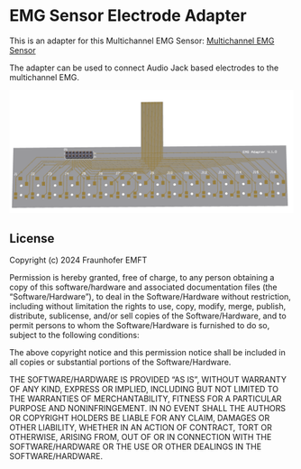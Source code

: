 # EMG Sensor Electrode Adapter
This is an adapter for this Multichannel EMG Sensor: [Multichannel EMG Sensor](./../../../../emg-sensor_board) 

The adapter can be used to connect Audio Jack based electrodes to the multichannel EMG.

![Multichannel EMG Adapter](Figures/PCB.PNG "Multichannel EMG Adapter")



## License
Copyright (c) 2024 Fraunhofer EMFT

Permission is hereby granted, free of charge, to any person obtaining a copy of this software/hardware and associated documentation files (the “Software/Hardware”), to deal in the Software/Hardware without restriction, including without limitation the rights to use, copy, modify, merge, publish, distribute, sublicense, and/or sell copies of the Software/Hardware, and to permit persons to whom the Software/Hardware is furnished to do so, subject to the following conditions:

The above copyright notice and this permission notice shall be included in all copies or substantial portions of the Software/Hardware.

THE SOFTWARE/HARDWARE IS PROVIDED “AS IS”, WITHOUT WARRANTY OF ANY KIND, EXPRESS OR IMPLIED, INCLUDING BUT NOT LIMITED TO THE WARRANTIES OF MERCHANTABILITY, FITNESS FOR A PARTICULAR PURPOSE AND NONINFRINGEMENT. IN NO EVENT SHALL THE AUTHORS OR COPYRIGHT HOLDERS BE LIABLE FOR ANY CLAIM, DAMAGES OR OTHER LIABILITY, WHETHER IN AN ACTION OF CONTRACT, TORT OR OTHERWISE, ARISING FROM, OUT OF OR IN CONNECTION WITH THE SOFTWARE/HARDWARE OR THE USE OR OTHER DEALINGS IN THE SOFTWARE/HARDWARE.

